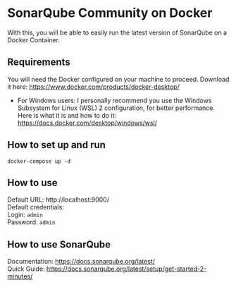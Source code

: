 # SonarQube Community on Docker
With this, you will be able to easily run the latest version of SonarQube on a Docker Container.

## Requirements
You will need the Docker configured on your machine to proceed. Download it here: https://www.docker.com/products/docker-desktop/
*  For Windows users: I personally recommend you use the Windows Subsystem for Linux (WSL) 2 configuration, for better performance. Here is what it is and how to do it:  https://docs.docker.com/desktop/windows/wsl/


## How to set up and run
`docker-compose up -d`
<br>

## How to use
Default URL: http://localhost:9000/
<br>
Default credentials:
<br>
Login: `admin`
<br>
Password: `admin`

## How to use SonarQube
Documentation: https://docs.sonarqube.org/latest/
<br>
Quick Guide: https://docs.sonarqube.org/latest/setup/get-started-2-minutes/
